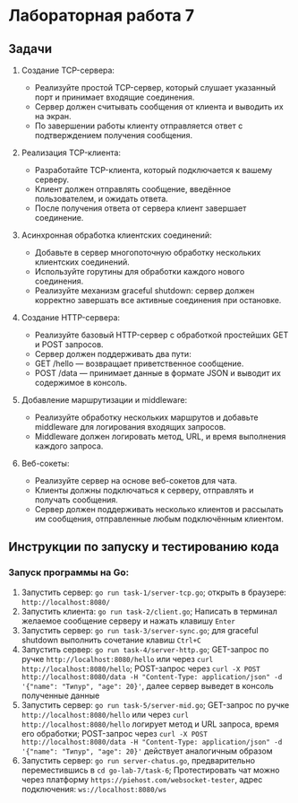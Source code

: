 # Лабораторная работа 7

## Задачи

1. Создание TCP-сервера:

   - Реализуйте простой TCP-сервер, который слушает указанный порт и принимает входящие соединения.
   - Сервер должен считывать сообщения от клиента и выводить их на экран.
   - По завершении работы клиенту отправляется ответ с подтверждением получения сообщения.

2. Реализация TCP-клиента:

   - Разработайте TCP-клиента, который подключается к вашему серверу.
   - Клиент должен отправлять сообщение, введённое пользователем, и ожидать ответа.
   - После получения ответа от сервера клиент завершает соединение.

3. Асинхронная обработка клиентских соединений:

   - Добавьте в сервер многопоточную обработку нескольких клиентских соединений.
   - Используйте горутины для обработки каждого нового соединения.
   - Реализуйте механизм graceful shutdown: сервер должен корректно завершать все активные соединения при остановке.

4. Создание HTTP-сервера:

   - Реализуйте базовый HTTP-сервер с обработкой простейших GET и POST запросов.
   - Сервер должен поддерживать два пути:
   - GET /hello — возвращает приветственное сообщение.
   - POST /data — принимает данные в формате JSON и выводит их содержимое в консоль.

5. Добавление маршрутизации и middleware:

   - Реализуйте обработку нескольких маршрутов и добавьте middleware для логирования входящих запросов.
   - Middleware должен логировать метод, URL, и время выполнения каждого запроса.

6. Веб-сокеты:
   - Реализуйте сервер на основе веб-сокетов для чата.
   - Клиенты должны подключаться к серверу, отправлять и получать сообщения.
   - Сервер должен поддерживать несколько клиентов и рассылать им сообщения, отправленные любым подключённым клиентом.

## Инструкции по запуску и тестированию кода

### Запуск программы на Go:

1. Запустить сервер: `go run task-1/server-tcp.go`; открыть в браузере: `http://localhost:8080/`
2. Запустить клиента: `go run task-2/client.go`; Написать в терминал желаемое сообщение серверу и нажать клавишу `Enter`
3. Запустить сервер: `go run task-3/server-sync.go`; для graceful shutdown выполнить сочетание клавиш `Ctrl+C`
4. Запустить сервер: `go run task-4/server-http.go`; GET-запрос по ручке `http://localhost:8080/hello` или через `curl http://localhost:8080/hello`; POST-запрос через `curl -X POST http://localhost:8080/data -H "Content-Type: application/json" -d '{"name": "Типур", "age": 20}'`, далее сервер выведет в консоль полученные данные
5. Запустить сервер: `go run task-5/server-mid.go`; GET-запрос по ручке `http://localhost:8080/hello` или через `curl http://localhost:8080/hello` логирует метод и URL запроса, время его обработки; POST-запрос через `curl -X POST http://localhost:8080/data -H "Content-Type: application/json" -d '{"name": "Типур", "age": 20}'` действует аналогичным образом
6. Запустить сервер: `go run server-chatus.go`, предварительно переместившись в `cd go-lab-7/task-6`; Протестировать чат можно через платформу `https://piehost.com/websocket-tester`, адрес подключения: `ws://localhost:8080/ws`

